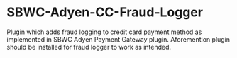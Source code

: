 # SBWC-Adyen-CC-Fraud-Logger
Plugin which adds fraud logging to credit card payment method as implemented in SBWC Adyen Payment Gateway plugin. Aforemention plugin should be installed for fraud logger to work as intended.
